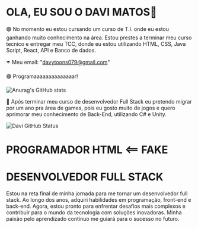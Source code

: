 ### <h1><strong>OLA, EU SOU O DAVI MATOS👋</strong></h1>

🟣 No momento eu estou cursando um curso de T.I. onde eu estou ganhando muito conhecimento na área. Estou prestes a terminar meu curso tecnico e entregar meu TCC, donde eu estou utilizando HTML, CSS, Java Script, React, API e Banco de dados.

  
☂️ Meu email: "davytoons079@gmail.com"

  
🟣 Programaaaaaaaaaaaaaar!

![Anurag's GitHub stats](https://github-readme-stats.vercel.app/api?username=DaviZeDaManga&show_icons=true&theme=dark)

🔮 Após terminar meu curso de desenvolvedor Full Stack eu pretendo migrar por um ano pra área de games, pois eu gosto muito de jogos e quero aprimorar meu conhecimento de Back-End, utilizando C# e Unity.

![Davi GitHub Status](https://github-readme-stats.vercel.app/api/top-langs/?username=DaviZeDaManga&theme=blue-green)

<h1><strong>PROGRAMADOR HTML <== FAKE</strong></h1>
<h1><strong>DESENVOLVEDOR FULL STACK</strong></h1>

Estou na reta final de minha jornada para me tornar um desenvolvedor full stack. Ao longo dos anos, adquiri habilidades em programação, front-end e back-end. Agora, estou pronto para enfrentar desafios mais complexos e contribuir para o mundo da tecnologia com soluções inovadoras. Minha paixão pelo aprendizado contínuo me guiará para o sucesso no futuro.
